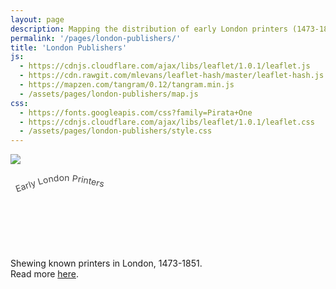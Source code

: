 ```yaml
---
layout: page
description: Mapping the distribution of early London printers (1473-1852) with Tangram.js.
permalink: '/pages/london-publishers/'
title: 'London Publishers'
js: 
  - https://cdnjs.cloudflare.com/ajax/libs/leaflet/1.0.1/leaflet.js
  - https://cdn.rawgit.com/mlevans/leaflet-hash/master/leaflet-hash.js
  - https://mapzen.com/tangram/0.12/tangram.min.js
  - /assets/pages/london-publishers/map.js
css:
  - https://fonts.googleapis.com/css?family=Pirata+One
  - https://cdnjs.cloudflare.com/ajax/libs/leaflet/1.0.1/leaflet.css
  - /assets/pages/london-publishers/style.css
---
```


<div id='map'>
  <div id='legend'>
    <img src='{{ site.baseurl }}/assets/pages/london-publishers/images/ribbon.svg'>
    <div class='legend-label'>
      <svg width='200' height='150'>
        <defs>
          <path id='textpath' d='M10 45 C 83 20, 83 20, 200 50'/>
        </defs>
        <text fill='#444'>
          <textPath xlink:href='#textpath'>Early London Printers</textPath>
        </text>
      </svg>
    </div>
    <div class='legend-description-container'>
      <div class='legend-description'>Shewing known printers in London, 1473-1851.<div>Read more <a href='{{ site.baseurl }}/posts/mapping-the-early-english-book-trade.html'>here</a>.</div>
      </div>
    </div>
  </div>

  <div id='building-details'>
    <div class='building-address'></div>
    <div class='building-workers'></div>
  </div>
</div>
